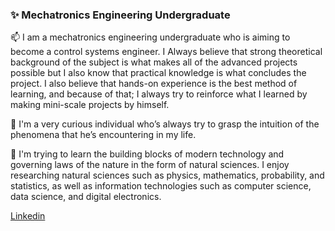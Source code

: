 ### ✨ Mechatronics Engineering Undergraduate
 📫 I am a mechatronics engineering undergraduate who is aiming to become a control systems engineer. I Always believe that strong theoretical background of the subject is what makes all of the advanced projects possible but I also know that practical knowledge is what concludes the project. I also believe that hands-on experience is the best method of learning, and because of that; I always try to reinforce what I learned by making mini-scale projects by himself. 
  
 💬 I'm a very curious individual who’s always try to grasp the intuition of the phenomena that he’s encountering in my life.  
  
 🔭 I'm trying to learn the building blocks of modern technology and governing laws of the nature in the form of natural sciences. I enjoy researching natural sciences such as physics, mathematics, probability, and statistics, as well as information technologies such as computer science, data science, and digital electronics.  

<a href="https://www.linkedin.com/in/islamaydoğmuş">Linkedin</a>
              

<!--
**islamaydogmus/islamaydogmus** is a ✨ _special_ ✨ repository because its `README.md` (this file) appears on your GitHub profile.

Here are some ideas to get you started:

- 🔭 I’m currently working on ...
- 🌱 I’m currently learning ...
- 👯 I’m looking to collaborate on ...
- 🤔 I’m looking for help with ...
- 💬 Ask me about ...
- 📫 How to reach me: ...
- 😄 Pronouns: ...
- ⚡ Fun fact: ...
-->

